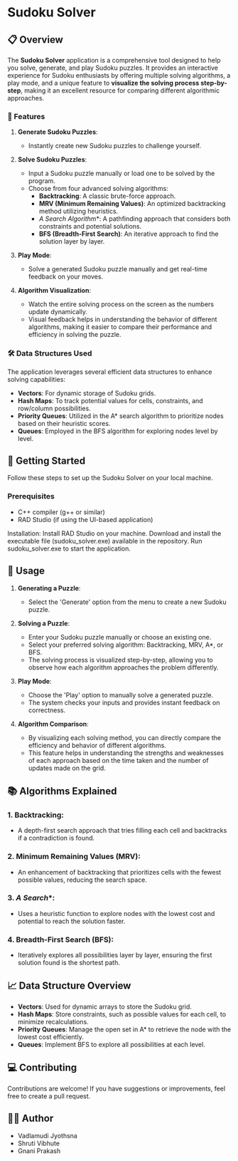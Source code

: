
# Sudoku Solver

## 📋 Overview

The **Sudoku Solver** application is a comprehensive tool designed to help you solve, generate, and play Sudoku puzzles. It provides an interactive experience for Sudoku enthusiasts by offering multiple solving algorithms, a play mode, and a unique feature to **visualize the solving process step-by-step**, making it an excellent resource for comparing different algorithmic approaches.

### 🚀 Features

1. **Generate Sudoku Puzzles**: 
   - Instantly create new Sudoku puzzles  to challenge yourself.

2. **Solve Sudoku Puzzles**:
   - Input a Sudoku puzzle manually or load one to be solved by the program.
   - Choose from four advanced solving algorithms:
     - **Backtracking**: A classic brute-force approach.
     - **MRV (Minimum Remaining Values)**: An optimized backtracking method utilizing heuristics.
     - **A* Search Algorithm**: A pathfinding approach that considers both constraints and potential solutions.
     - **BFS (Breadth-First Search)**: An iterative approach to find the solution layer by layer.

3. **Play Mode**:
   - Solve a generated Sudoku puzzle manually and get real-time feedback on your moves.

4. **Algorithm Visualization**:
   - Watch the entire solving process on the screen as the numbers update dynamically. 
   - Visual feedback helps in understanding the behavior of different algorithms, making it easier to compare their performance and efficiency in solving the puzzle.

### 🛠️ Data Structures Used

The application leverages several efficient data structures to enhance solving capabilities:
- **Vectors**: For dynamic storage of Sudoku grids.
- **Hash Maps**: To track potential values for cells, constraints, and row/column possibilities.
- **Priority Queues**: Utilized in the A* search algorithm to prioritize nodes based on their heuristic scores.
- **Queues**: Employed in the BFS algorithm for exploring nodes level by level.

## 🔧 Getting Started

Follow these steps to set up the Sudoku Solver on your local machine.

### Prerequisites

- C++ compiler (g++ or similar)
- RAD Studio (if using the UI-based application)

Installation:
Install RAD Studio on your machine.
Download and install the executable file (sudoku_solver.exe) available in the repository.
Run sudoku_solver.exe to start the application.

## 🧩 Usage

1. **Generating a Puzzle**:
   - Select the 'Generate' option from the menu to create a new Sudoku puzzle.

2. **Solving a Puzzle**:
   - Enter your Sudoku puzzle manually or choose an existing one.
   - Select your preferred solving algorithm: Backtracking, MRV, A*, or BFS.
   - The solving process is visualized step-by-step, allowing you to observe how each algorithm approaches the problem differently.

3. **Play Mode**:
   - Choose the 'Play' option to manually solve a generated puzzle.
   - The system checks your inputs and provides instant feedback on correctness.

4. **Algorithm Comparison**:
   - By visualizing each solving method, you can directly compare the efficiency and behavior of different algorithms.
   - This feature helps in understanding the strengths and weaknesses of each approach based on the time taken and the number of updates made on the grid.

## 📚 Algorithms Explained

### 1. **Backtracking**:
   - A depth-first search approach that tries filling each cell and backtracks if a contradiction is found.

### 2. **Minimum Remaining Values (MRV)**:
   - An enhancement of backtracking that prioritizes cells with the fewest possible values, reducing the search space.

### 3. **A* Search**:
   - Uses a heuristic function to explore nodes with the lowest cost and potential to reach the solution faster.

### 4. **Breadth-First Search (BFS)**:
   - Iteratively explores all possibilities layer by layer, ensuring the first solution found is the shortest path.

## 📈 Data Structure Overview

- **Vectors**: Used for dynamic arrays to store the Sudoku grid.
- **Hash Maps**: Store constraints, such as possible values for each cell, to minimize recalculations.
- **Priority Queues**: Manage the open set in A* to retrieve the node with the lowest cost efficiently.
- **Queues**: Implement BFS to explore all possibilities at each level.

## 💻 Contributing

Contributions are welcome! If you have suggestions or improvements, feel free to create a pull request.



## 👨‍💻 Author

- Vadlamudi Jyothsna
- Shruti Vibhute
- Gnani Prakash

